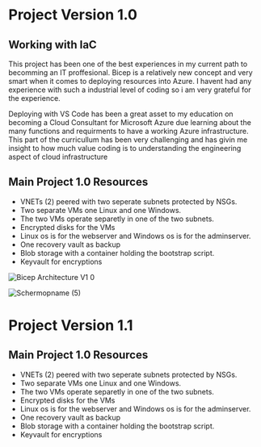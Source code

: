 # Project Version 1.0

## Working with IaC

This project has been one of the best experiences in my current path to becomming an IT proffesional.
Bicep is a relatively new concept and very smart when it comes to deploying resources into Azure.
I havent had any experience with such a industrial level of coding so i am very grateful for the experience.

Deploying with VS Code has been a great asset to my education on becoming a Cloud Consultant for Microsoft Azure due learning
about the many functions and requirments to have a working Azure infrastructure.
This part of the curricullum has been very challenging and has givin me insight to how much value coding is to understanding
the engineering aspect of cloud infrastructure

## Main Project 1.0 Resources

- VNETs (2) peered with two seperate subnets protected by NSGs.
- Two separate VMs one Linux and one Windows.
- The two VMs operate separetly in one of the two subnets.
- Encrypted disks for the VMs
- Linux os is for the webserver and Windows os is for the adminserver.
- One recovery vault as backup
- Blob storage with a container holding the bootstrap script.
- Keyvault for encryptions


![Bicep Architecture V1 0](https://user-images.githubusercontent.com/89514322/162254312-48664c1c-295a-4555-afe4-1f61efdba48a.png)


![Schermopname (5)](https://user-images.githubusercontent.com/89514322/162254328-3cae2d03-cf87-4176-a5fc-1dc68d657266.png)

# Project Version 1.1

## Main Project 1.0 Resources

- VNETs (2) peered with two seperate subnets protected by NSGs.
- Two separate VMs one Linux and one Windows.
- The two VMs operate separetly in one of the two subnets.
- Encrypted disks for the VMs
- Linux os is for the webserver and Windows os is for the adminserver.
- One recovery vault as backup
- Blob storage with a container holding the bootstrap script.
- Keyvault for encryptions
